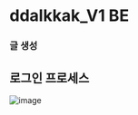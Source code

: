 # ddalkkak_V1  BE



### 글 생성



## 로그인 프로세스

![image](https://github.com/user-attachments/assets/ffa278e7-a669-466e-b240-28916a54e719)




